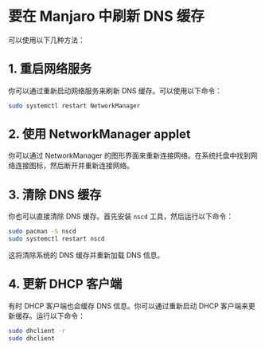 # <font style="medium"> 要在 Manjaro 中刷新 DNS 缓存

可以使用以下几种方法：

## <font size="5"> 1. 重启网络服务</font>
   你可以通过重新启动网络服务来刷新 DNS 缓存。可以使用以下命令：

   ```bash
   sudo systemctl restart NetworkManager
   ```

## <font size="5">2. 使用 NetworkManager applet</font>
   你可以通过 NetworkManager 的图形界面来重新连接网络。在系统托盘中找到网络连接图标，然后断开并重新连接网络。

## <font size="5">3. 清除 DNS 缓存</font>
   你也可以直接清除 DNS 缓存。首先安装 `nscd` 工具，然后运行以下命令：

   ```bash
   sudo pacman -S nscd
   sudo systemctl restart nscd
   ```

   这将清除系统的 DNS 缓存并重新加载 DNS 信息。

## <font size="5">4. 更新 DHCP 客户端</font>
   有时 DHCP 客户端也会缓存 DNS 信息。你可以通过重新启动 DHCP 客户端来更新缓存。运行以下命令：

   ```bash
   sudo dhclient -r
   sudo dhclient
   ```
